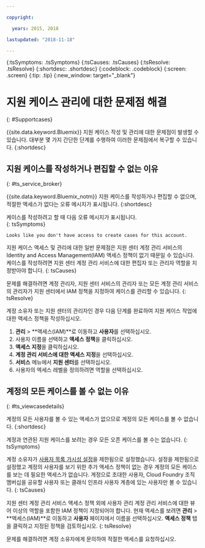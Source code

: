 ```yaml
---

copyright:

  years: 2015, 2018

lastupdated: "2018-11-18"

---
```



{:tsSymptoms: .tsSymptoms}
{:tsCauses: .tsCauses}
{:tsResolve: .tsResolve}
{:shortdesc: .shortdesc}
{:codeblock: .codeblock}
{:screen: .screen}
{:tip: .tip}
{:new_window: target="_blank"}


# 지원 케이스 관리에 대한 문제점 해결
{: #Supportcases}

{{site.data.keyword.Bluemix}} 지원 케이스 작성 및 관리에 대한 문제점이 발생할 수 있습니다. 대부분 몇 가지 간단한 단계를 수행하여 이러한 문제점에서 복구할 수 있습니다.
{:shortdesc}

## 지원 케이스를 작성하거나 편집할 수 없는 이유 
{: #ts_service_broker}

{{site.data.keyword.Bluemix_notm}} 지원 케이스를 작성하거나 편집할 수 없으며, 적절한 액세스가 없다는 오류 메시지가 표시됩니다.
{:shortdesc}

케이스를 작성하려고 할 때 다음 오류 메시지가 표시됩니다.   
{: tsSymptoms}

`Looks like you don't have access to create cases for this account.`

지원 케이스 액세스 및 관리에 대한 일반 문제점은 지원 센터 계정 관리 서비스의 Identity and Access Management(IAM) 액세스 정책이
없기 때문일 수 있습니다. 케이스를 작성하려면 지원 센터 계정 관리 서비스에 대한 편집자 또는 관리자 역할을 지정받아야 합니다.
{: tsCauses}

문제를 해결하려면 계정 관리자, 지원 센터 서비스의 관리자 또는 모든 계정 관리 서비스의 관리자가 지원 센터에서 IAM 정책을 지정하여 케이스를 관리할 수 있습니다.
{: tsResolve}

계정 소유자 또는 지원 센터의 관리자인 경우 다음 단계를 완료하여 지원 케이스 작업에 대한 액세스 정책을 작성하십시오.

1. **관리** &gt; **액세스(IAM)**로 이동하고 **사용자**를 선택하십시오.
2. 사용자 이름을 선택하고 **액세스 정책**을 클릭하십시오. 
3. **액세스 지정**을 클릭하십시오. 
4. **계정 관리 서비스에 대한 액세스 지정**을 선택하십시오. 
5. **서비스** 메뉴에서 **지원 센터**를 선택하십시오. 
6. 사용자의 엑세스 레벨을 정의하려면 역할을 선택하십시오. 


## 계정의 모든 케이스를 볼 수 없는 이유
{: #ts_viewcasedetails}

계정의 모든 사용자를 볼 수 있는 액세스가 없으므로 계정의 모든 케이스를 볼 수 없습니다.
{:shortdesc}

계정과 연관된 지원 케이스를 보려는 경우 모든 오픈 케이스를 볼 수는 없습니다.
{: tsSymptoms}

계정 소유자가 [사용자 목록 가시성 설정](/docs/iam/userlist.html#userlistview)을 제한됨으로 설정했습니다. 설정을 제한됨으로 설정했고 계정의 사용자를 보기 위한 추가 액세스 정책이 없는 경우 계정의 모든 케이스를 보는 데 필요한 액세스가 없습니다. 계정으로 초대한 사용자, Cloud Foundry 조직 멤버십을 공유할 사용자 또는 클래식 인프라 사용자 계층에 있는 사용자만 볼 수 있습니다.
{: tsCauses}

지원 센터 계정 관리 서비스 액세스 정책 외에 사용자 관리 계정 관리 서비스에 대한 뷰어 이상의 역할을 포함한 IAM 정책이 지정되어야 합니다. 현재 액세스를 보려면 **관리** &gt; **액세스(IAM)**로 이동하고 **사용자** 페이지에서 이름을 선택하십시오. **액세스 정책** 탭을 클릭하고 지정된 정책을 검토하십시오.
{: tsResolve}

문제를 해결하려면 계정 소유자에게 문의하여 적절한 액세스를 요청하십시오. 






